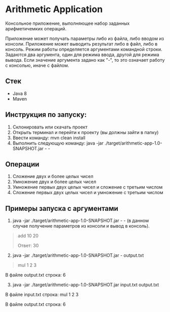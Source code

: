 # Arithmetic Application

Консольное приложение, выполняющее набор заданных арифметичемких операций.

Приложение может получать параметры либо из файла, либо вводом из консоли.
Приложение может выводить результат либо в файл, либо в консоль.
Режим работы определяется аргументами командной строки.
Задаются два аргумента, один для режима ввода, другой для режима вывода.
Если значение аргумента задано как "-", то это означает работу с консолью, иначе с файлом.

## Стек

- Java 8
- Maven

## Инструкция по запуску:

1. Склонировать или скачать проект
2. Открыть терминал и перейти к проекту (вы должны зайти в папку)
3. Ввести команду: mvn clean install
4. Выполнить следующую команду:
java -jar ./target/arithmetic-app-1.0-SNAPSHOT.jar - -

## Операции

1. Сложение двух и более целых чисел
2. Умножение двух и более целых чисел
3. Умножение первых двух целых чисел и сложение с третьим числом
4. Сложение первых двух целых чисел и умножение с третьим числом

## Примеры запуска с аргументами

1. java -jar ./target/arithmetic-app-1.0-SNAPSHOT.jar - -
   (в данном случае получение параметров из консоли и вывод в консоль).
> add 10 20
> 
> Ответ: 30

2. java -jar ./target/arithmetic-app-1.0-SNAPSHOT.jar - output.txt
> mul 1 2 3

В файле output.txt строка: 6

3. java -jar ./target/arithmetic-app-1.0-SNAPSHOT.jar input.txt output.txt

В файле input.txt строка: mul 1 2 3

В файле output.txt строка: 6 
